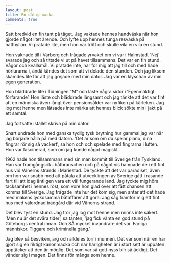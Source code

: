 ```yaml
---
layout: post
title: En dålig macka
comments: true
---
```


Satt bredvid en fin tant på tåget. Jag vaktade hennes handväska när hon gjorde något litet ärende. Och lyfte upp hennes tunga resväska på hatthyllan. Vi pratade lite, men hon var trött och skulle vila en vila en stund. 

Hon vaknade till i Varberg och frågade yrvaket om vi var i Halmstad. ’Nej’ svarade jag och så tittade vi ut på havet tillsammans. Det var en fin stund. Vågor och kvällsmål. Vi pratade inte, har för mig att jag till och med hade hörlurarna i, ändå kändes det som att vi delade den stunden. Och jag liksom skämdes lite för att jag grejade med min dator. Jag var en klyschan av min egen generation. 

Hon bläddrade lite i Tidningen ”M” och läste några sidor i ’Egenmäktigt förfarande’. Hon läste och bläddrade långsamt och jag tänkte att det var fint att en människa även långt över pensionsålder var nyfiken på kärleken. Jag log mot henne men låtsades inte märka att hennes blick sökte min i jakt på ett samtal. 

Jag fortsatte istället skriva på min dator. 

Snart undrade hon med ganska tydlig tysk brytning hur gammal jag var när jag började hålla på med datorn. ’Det är som om du spelar piano, dina fingrar rör sig så vackert’, sa hon och och spelade med fingrarna i luften. Hon var fascinerad, som om jag kunde något magiskt. 

1962 hade hon tillsammans med sin man kommit till Sverige från Tyskland. Han  var framgångsrik i båtbranschen och på något vis hamnade de i ett fint hus vid Vänerns strands i Mariestad. De tyckte att det var paradiset, även om hon var snabb med att påtala att utvecklingen av Sverige gått i rasande fart till att idag äntligen vara ett väl fungerande land. Jag tyckte mig höra tacksamhet i hennes röst, som vore hon glad över att fått chansen att komma till Sverige. Jag frågade inte hur det kom sig, men antar att det hade med makens lyckosamma båtaffärer att göra. Jag såg framför mig ett fint hus med välordnad trädgård där vid Vänerns strand.

Det blev tyst en stund. Jag tror jag log mot henne men minns inte säkert. ’Men nu är det svåra tider’, sa tanten, ’jag fick vänta en god stund på Göteborgs central innan. Och SÅ mycket invandrare det var. Farliga människor. Tiggare och kriminella gäng.’

Jag blev så besviken, arg och alldeles torr i munnen. Det var som när en har gjort sig en riktigt kanonmacka och när härligheten är i stort sett är uppäten upptäcker att den är möglig. Det som var så gott nyss blir så äckligt. Det vänder sig i magen. Det finns för många som henne. 
